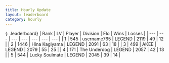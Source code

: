 ```yaml
---
title: Hourly Update
layout: leaderboard
category: hourly
---
```


{: .leaderboard}
| Rank | LV | Player | Division | Elo | Wins | Losses |
| --- | --- | --- | --- | --- | --- | --- |
| <span data-change="0">1</span> | 545 | <span title="ID: 188640">username765</span> | LEGEND | <span data-change="18">2119</span> | <span data-change="3">49</span> | <span data-change="0">12</span> |
| <span data-change="0">2</span> | 1446 | <span title="ID: 315148">Hina Kagiyama</span> | LEGEND | <span data-change="0">2091</span> | <span data-change="0">63</span> | <span data-change="0">18</span> |
| <span data-change="0">3</span> | 499 | <span title="ID: 455100">AKEE</span> | LEGEND | <span data-change="19">2079</span> | <span data-change="3">55</span> | <span data-change="0">25</span> |
| <span data-change="0">4</span> | 171 | <span title="ID: 514789">The Underdog</span> | LEGEND | <span data-change="0">2057</span> | <span data-change="0">42</span> | <span data-change="0">13</span> |
| <span data-change="0">5</span> | 544 | <span title="ID: 518429">Lucky Soulmate</span> | LEGEND | <span data-change="0">2045</span> | <span data-change="0">39</span> | <span data-change="0">14</span> |